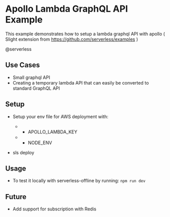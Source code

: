 <!--
title: 'AWS Apollo Lambda (NodeJS & Typescript)'
description: 'This example provides a setup for a Lambda Graphql API with apollo'
layout: Doc
framework: v1
platform: AWS
language: nodeJS
authorLink: 'https://github.com/jmpfrazao'
authorName: 'Miguel Frazao'
authorAvatar: 'https://avatars3.githubusercontent.com/u/28927258?s=460&v=4'
-->
# Apollo Lambda GraphQL API Example
This example demonstrates how to setup a lambda graphql API with apollo
( Slight extension from https://github.com/serverless/examples )

@serverless

## Use Cases
- Small graphql API
- Creating a temporary lambda API that can easily be converted to standard GraphQL API

## Setup
- Setup your env file for AWS deployment with:
  - - APOLLO_LAMBDA_KEY
  - - NODE_ENV

- sls deploy

## Usage
- To test it locally with serverless-offline by running: 
  `npm run dev`

## Future
- Add support for subscription with Redis
